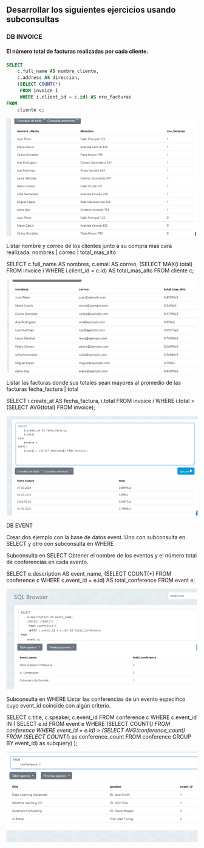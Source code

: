 ## Desarrollar los siguientes ejercicios usando subconsultas

### DB INVOICE

#### El número total de facturas realizadas por cada cliente.
```sql
SELECT 
    c.full_name AS nombre_cliente,
    c.address AS direccion,
    (SELECT COUNT(*) 
     FROM invoice i 
     WHERE i.client_id = c.id) AS nro_facturas
FROM 
    cliente c;
```

![alt text](image.png)




Listar nombre y correo de los clientes junto a su compra mas cara realizada.
          nombres |  correo   | total_mas_alto

SELECT 
    c.full_name AS nombres,
    c.email AS correo,
    (SELECT MAX(i.total) 
     FROM invoice i 
     WHERE i.client_id = c.id) AS total_mas_alto
FROM 
    cliente c;

![alt text](image-1.png)



Listar las facturas donde sus totales sean mayores al promedio de las facturas
          fecha_factura | total

SELECT 
    i.create_at AS fecha_factura,
    i.total
FROM 
    invoice i
WHERE 
    i.total > (SELECT AVG(total) FROM invoice);

![alt text](image-2.png)


DB EVENT

Crear dos ejemplo con la base de datos event. 
Uno con subconsulta en SELECT y otro con subconsulta  en WHERE

Subconsulta en SELECT
Obtener el nombre de los eventos y el número total de conferencias en cada evento.


SELECT 
    e.description AS event_name,
    (SELECT COUNT(*) 
     FROM conference c 
     WHERE c.event_id = e.id) AS total_conference
FROM 
    event e;

![alt text](image-3.png)

Subconsulta en WHERE
 Listar las conferencias de un evento específico cuyo event_id coincide con algún criterio.


SELECT 
    c.title,
    c.speaker,
    c.event_id
FROM 
    conference c
WHERE 
    c.event_id IN (
        SELECT e.id
        FROM event e
        WHERE (SELECT COUNT(*) FROM conference WHERE event_id = e.id) > 
              (SELECT AVG(conference_count) 
               FROM (SELECT COUNT(*) as conference_count FROM conference GROUP BY event_id) as subquery)
    );

![alt text](image-4.png)